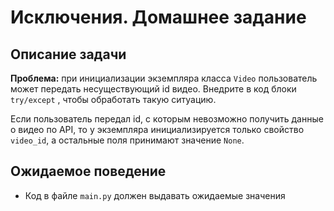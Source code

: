 # Исключения. Домашнее задание

## Описание задачи

__Проблема:__ при инициализации экземпляра класса `Video` 
пользователь может передать несуществующий id видео. 
Внедрите в код блоки `try/except` , чтобы обработать такую ситуацию.

Если пользователь передал id, с которым невозможно получить данные о видео по API, 
то у экземпляра инициализируется только свойство `video_id`, а остальные поля принимают значение `None`.

## Ожидаемое поведение
- Код в файле `main.py` должен выдавать ожидаемые значения
